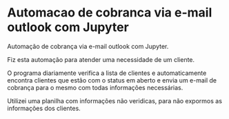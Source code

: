 # Automacao de cobranca via e-mail outlook com Jupyter
 Automação de cobrança via e-mail outlook com Jupyter.

 Fiz esta automação para atender uma necessidade de um cliente.

 O programa diariamente verifica a lista de clientes e automaticamente encontra clientes que estão com o status em aberto e envia um e-mail de cobrança para o mesmo com todas informações necessárias.

 Utilizei uma planilha com informações não veridicas, para não expormos as informações dos clientes.
 
